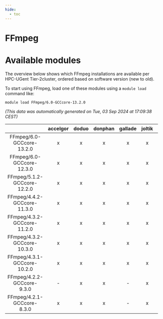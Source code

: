 ```yaml
---
hide:
  - toc
---
```


FFmpeg
======

# Available modules


The overview below shows which FFmpeg installations are available per HPC-UGent Tier-2cluster, ordered based on software version (new to old).

To start using FFmpeg, load one of these modules using a `module load` command like:

```shell
module load FFmpeg/6.0-GCCcore-13.2.0
```

*(This data was automatically generated on Tue, 03 Sep 2024 at 17:09:38 CEST)*  

| |accelgor|doduo|donphan|gallade|joltik|shinx|skitty|
| :---: | :---: | :---: | :---: | :---: | :---: | :---: | :---: |
|FFmpeg/6.0-GCCcore-13.2.0|x|x|x|x|x|x|x|
|FFmpeg/6.0-GCCcore-12.3.0|x|x|x|x|x|x|x|
|FFmpeg/5.1.2-GCCcore-12.2.0|x|x|x|x|x|-|x|
|FFmpeg/4.4.2-GCCcore-11.3.0|x|x|x|x|x|x|x|
|FFmpeg/4.3.2-GCCcore-11.2.0|x|x|x|x|x|-|x|
|FFmpeg/4.3.2-GCCcore-10.3.0|x|x|x|x|x|-|x|
|FFmpeg/4.3.1-GCCcore-10.2.0|x|x|x|x|x|-|x|
|FFmpeg/4.2.2-GCCcore-9.3.0|-|x|x|-|x|-|x|
|FFmpeg/4.2.1-GCCcore-8.3.0|x|x|x|-|x|-|x|
